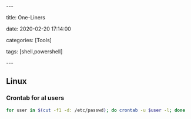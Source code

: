 \---

title: One-Liners

date: 2020-02-20 17:14:00

categories: [Tools]

tags: [shell,powershell]

\---

## Linux

### Crontab for al users

```bash
for user in $(cut -f1 -d: /etc/passwd); do crontab -u $user -l; done
```

